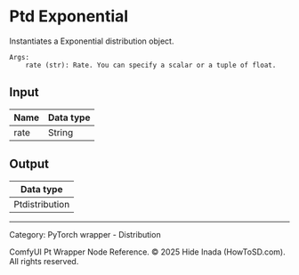 # Ptd Exponential
Instantiates a Exponential distribution object.

    Args:
        rate (str): Rate. You can specify a scalar or a tuple of float.

## Input
| Name | Data type |
|---|---|
| rate | String |

## Output
| Data type |
|---|
| Ptdistribution |

<HR>
Category: PyTorch wrapper - Distribution

ComfyUI Pt Wrapper Node Reference. © 2025 Hide Inada (HowToSD.com). All rights reserved.
